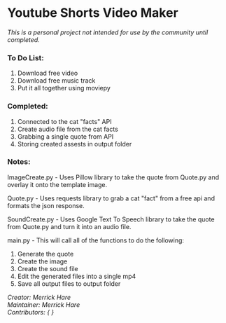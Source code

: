 # Youtube Shorts Video Maker
<em>This is a personal project not intended for use by the community until completed. </em>

### To Do List:

1. Download free video
2. Download free music track
3. Put it all together using moviepy

### Completed:

1. Connected to the cat "facts" API
2. Create audio file from the cat facts
3. Grabbing a single quote from API
4. Storing created assests in output folder

### Notes: 

ImageCreate.py - Uses Pillow library to take the quote from Quote.py and overlay it onto the template image.

Quote.py - Uses requests library to grab a cat "fact" from a free api and formats the json response.

SoundCreate.py - Uses Google Text To Speech library to take the quote from Quote.py and turn it into an audio file.

main.py - This will call all of the functions to do the following: 

1. Generate the quote
2. Create the image
3. Create the sound file
4. Edit the generated files into a single mp4
5. Save all output files to output folder



<em>Creator: Merrick Hare \
Maintainer: Merrick Hare \
Contributors: { }
</em>






